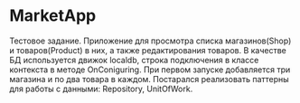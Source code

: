 # MarketApp
Тестовое задание.
Приложение для просмотра списка магазинов(Shop) и товаров(Product) в них, а также редактирования товаров.
В качестве БД используется движок localdb, строка подключения в классе контекста в методе OnConiguring. При первом запуске добавляется три магазина и по два товара в каждом.
Постарался реализовать паттерны для работы с данными: Repository, UnitOfWork.
